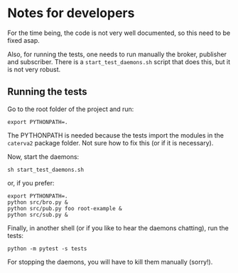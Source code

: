 # Notes for developers

For the time being, the code is not very well documented, so this need to be fixed asap.

Also, for running the tests, one needs to run manually the broker, publisher and subscriber.
There is a `start_test_daemons.sh` script that does this, but it is not very robust.

## Running the tests

Go to the root folder of the project and run:

```shell
export PYTHONPATH=.
```

The PYTHONPATH is needed because the tests import the modules in the `caterva2` package folder.
Not sure how to fix this (or if it is necessary).

Now, start the daemons:

```shell
sh start_test_daemons.sh
```

or, if you prefer:

```shell
export PYTHONPATH=.
python src/bro.py &
python src/pub.py foo root-example &
python src/sub.py &
```

Finally, in another shell (or if you like to hear the daemons chatting), run the tests:

```shell
python -m pytest -s tests
```

For stopping the daemons, you will have to kill them manually (sorry!).
